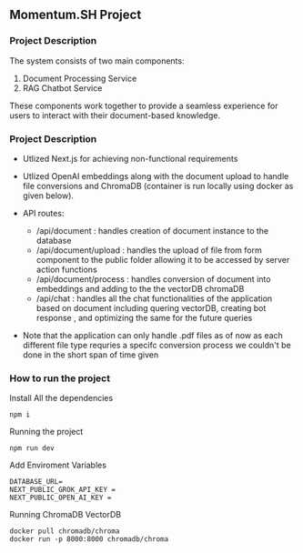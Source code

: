## Momentum.SH Project

### Project Description

The system consists of two main components:

1. Document Processing Service
2. RAG Chatbot Service

These components work together to provide a seamless experience for users to interact with their document-based knowledge.

### Project Description

- Utlized Next.js for achieving non-functional requirements

- Utlized OpenAI embeddings along with the document upload to handle file conversions and ChromaDB (container is run locally using docker as given below).
 
- API routes: 
 
  - /api/document : handles creation of document instance to the database
  - /api/document/upload : handles the upload of file from form component to the public folder allowing it to be accessed by server action functions
  - /api/document/process : handles conversion of document into embeddings and adding to the the vectorDB chromaDB
  - /api/chat : handles all the chat functionalities of the application based on document  including quering vectorDB, creating bot response , and optimizing the same for the future queries

- Note that the application can only handle .pdf files as of now as each different file type requries a specifc conversion process we couldn't be done in the short span of time given




### How to run the project

Install All the dependencies

```
npm i 
```

Running the project 

```
npm run dev
```


Add Enviroment Variables

```
DATABASE_URL=
NEXT_PUBLIC_GROK_API_KEY = 
NEXT_PUBLIC_OPEN_AI_KEY = 
```

Running ChromaDB VectorDB

```
docker pull chromadb/chroma 
docker run -p 8000:8000 chromadb/chroma
```

